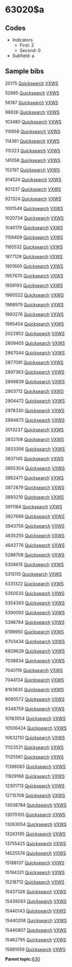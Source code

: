 # 63020$a

## Codes

-   Indicators
    -   First: 2
    -   Second: 0
-   Subfield: a

## Sample bibs

20175 [Quicksearch](https://search.library.yale.edu/catalog/20175) [VXWS](http://prodorbis.library.yale.edu:7014/vxws/GetHoldingsService?bibId=20175)

52985 [Quicksearch](https://search.library.yale.edu/catalog/52985) [VXWS](http://prodorbis.library.yale.edu:7014/vxws/GetHoldingsService?bibId=52985)

56167 [Quicksearch](https://search.library.yale.edu/catalog/56167) [VXWS](http://prodorbis.library.yale.edu:7014/vxws/GetHoldingsService?bibId=56167)

96926 [Quicksearch](https://search.library.yale.edu/catalog/96926) [VXWS](http://prodorbis.library.yale.edu:7014/vxws/GetHoldingsService?bibId=96926)

103480 [Quicksearch](https://search.library.yale.edu/catalog/103480) [VXWS](http://prodorbis.library.yale.edu:7014/vxws/GetHoldingsService?bibId=103480)

110958 [Quicksearch](https://search.library.yale.edu/catalog/110958) [VXWS](http://prodorbis.library.yale.edu:7014/vxws/GetHoldingsService?bibId=110958)

114361 [Quicksearch](https://search.library.yale.edu/catalog/114361) [VXWS](http://prodorbis.library.yale.edu:7014/vxws/GetHoldingsService?bibId=114361)

115323 [Quicksearch](https://search.library.yale.edu/catalog/115323) [VXWS](http://prodorbis.library.yale.edu:7014/vxws/GetHoldingsService?bibId=115323)

141058 [Quicksearch](https://search.library.yale.edu/catalog/141058) [VXWS](http://prodorbis.library.yale.edu:7014/vxws/GetHoldingsService?bibId=141058)

152197 [Quicksearch](https://search.library.yale.edu/catalog/152197) [VXWS](http://prodorbis.library.yale.edu:7014/vxws/GetHoldingsService?bibId=152197)

914524 [Quicksearch](https://search.library.yale.edu/catalog/914524) [VXWS](http://prodorbis.library.yale.edu:7014/vxws/GetHoldingsService?bibId=914524)

921237 [Quicksearch](https://search.library.yale.edu/catalog/921237) [VXWS](http://prodorbis.library.yale.edu:7014/vxws/GetHoldingsService?bibId=921237)

921324 [Quicksearch](https://search.library.yale.edu/catalog/921324) [VXWS](http://prodorbis.library.yale.edu:7014/vxws/GetHoldingsService?bibId=921324)

1001548 [Quicksearch](https://search.library.yale.edu/catalog/1001548) [VXWS](http://prodorbis.library.yale.edu:7014/vxws/GetHoldingsService?bibId=1001548)

1020734 [Quicksearch](https://search.library.yale.edu/catalog/1020734) [VXWS](http://prodorbis.library.yale.edu:7014/vxws/GetHoldingsService?bibId=1020734)

1046179 [Quicksearch](https://search.library.yale.edu/catalog/1046179) [VXWS](http://prodorbis.library.yale.edu:7014/vxws/GetHoldingsService?bibId=1046179)

1159409 [Quicksearch](https://search.library.yale.edu/catalog/1159409) [VXWS](http://prodorbis.library.yale.edu:7014/vxws/GetHoldingsService?bibId=1159409)

1165532 [Quicksearch](https://search.library.yale.edu/catalog/1165532) [VXWS](http://prodorbis.library.yale.edu:7014/vxws/GetHoldingsService?bibId=1165532)

1877128 [Quicksearch](https://search.library.yale.edu/catalog/1877128) [VXWS](http://prodorbis.library.yale.edu:7014/vxws/GetHoldingsService?bibId=1877128)

1901600 [Quicksearch](https://search.library.yale.edu/catalog/1901600) [VXWS](http://prodorbis.library.yale.edu:7014/vxws/GetHoldingsService?bibId=1901600)

1957670 [Quicksearch](https://search.library.yale.edu/catalog/1957670) [VXWS](http://prodorbis.library.yale.edu:7014/vxws/GetHoldingsService?bibId=1957670)

1959193 [Quicksearch](https://search.library.yale.edu/catalog/1959193) [VXWS](http://prodorbis.library.yale.edu:7014/vxws/GetHoldingsService?bibId=1959193)

1960522 [Quicksearch](https://search.library.yale.edu/catalog/1960522) [VXWS](http://prodorbis.library.yale.edu:7014/vxws/GetHoldingsService?bibId=1960522)

1968979 [Quicksearch](https://search.library.yale.edu/catalog/1968979) [VXWS](http://prodorbis.library.yale.edu:7014/vxws/GetHoldingsService?bibId=1968979)

1993276 [Quicksearch](https://search.library.yale.edu/catalog/1993276) [VXWS](http://prodorbis.library.yale.edu:7014/vxws/GetHoldingsService?bibId=1993276)

1995454 [Quicksearch](https://search.library.yale.edu/catalog/1995454) [VXWS](http://prodorbis.library.yale.edu:7014/vxws/GetHoldingsService?bibId=1995454)

2022852 [Quicksearch](https://search.library.yale.edu/catalog/2022852) [VXWS](http://prodorbis.library.yale.edu:7014/vxws/GetHoldingsService?bibId=2022852)

2809405 [Quicksearch](https://search.library.yale.edu/catalog/2809405) [VXWS](http://prodorbis.library.yale.edu:7014/vxws/GetHoldingsService?bibId=2809405)

2867044 [Quicksearch](https://search.library.yale.edu/catalog/2867044) [VXWS](http://prodorbis.library.yale.edu:7014/vxws/GetHoldingsService?bibId=2867044)

2877091 [Quicksearch](https://search.library.yale.edu/catalog/2877091) [VXWS](http://prodorbis.library.yale.edu:7014/vxws/GetHoldingsService?bibId=2877091)

2897363 [Quicksearch](https://search.library.yale.edu/catalog/2897363) [VXWS](http://prodorbis.library.yale.edu:7014/vxws/GetHoldingsService?bibId=2897363)

2899839 [Quicksearch](https://search.library.yale.edu/catalog/2899839) [VXWS](http://prodorbis.library.yale.edu:7014/vxws/GetHoldingsService?bibId=2899839)

2903712 [Quicksearch](https://search.library.yale.edu/catalog/2903712) [VXWS](http://prodorbis.library.yale.edu:7014/vxws/GetHoldingsService?bibId=2903712)

2904472 [Quicksearch](https://search.library.yale.edu/catalog/2904472) [VXWS](http://prodorbis.library.yale.edu:7014/vxws/GetHoldingsService?bibId=2904472)

2978330 [Quicksearch](https://search.library.yale.edu/catalog/2978330) [VXWS](http://prodorbis.library.yale.edu:7014/vxws/GetHoldingsService?bibId=2978330)

2994673 [Quicksearch](https://search.library.yale.edu/catalog/2994673) [VXWS](http://prodorbis.library.yale.edu:7014/vxws/GetHoldingsService?bibId=2994673)

3013237 [Quicksearch](https://search.library.yale.edu/catalog/3013237) [VXWS](http://prodorbis.library.yale.edu:7014/vxws/GetHoldingsService?bibId=3013237)

3832108 [Quicksearch](https://search.library.yale.edu/catalog/3832108) [VXWS](http://prodorbis.library.yale.edu:7014/vxws/GetHoldingsService?bibId=3832108)

3833306 [Quicksearch](https://search.library.yale.edu/catalog/3833306) [VXWS](http://prodorbis.library.yale.edu:7014/vxws/GetHoldingsService?bibId=3833306)

3837145 [Quicksearch](https://search.library.yale.edu/catalog/3837145) [VXWS](http://prodorbis.library.yale.edu:7014/vxws/GetHoldingsService?bibId=3837145)

3855304 [Quicksearch](https://search.library.yale.edu/catalog/3855304) [VXWS](http://prodorbis.library.yale.edu:7014/vxws/GetHoldingsService?bibId=3855304)

3862471 [Quicksearch](https://search.library.yale.edu/catalog/3862471) [VXWS](http://prodorbis.library.yale.edu:7014/vxws/GetHoldingsService?bibId=3862471)

3872879 [Quicksearch](https://search.library.yale.edu/catalog/3872879) [VXWS](http://prodorbis.library.yale.edu:7014/vxws/GetHoldingsService?bibId=3872879)

3893219 [Quicksearch](https://search.library.yale.edu/catalog/3893219) [VXWS](http://prodorbis.library.yale.edu:7014/vxws/GetHoldingsService?bibId=3893219)

3911184 [Quicksearch](https://search.library.yale.edu/catalog/3911184) [VXWS](http://prodorbis.library.yale.edu:7014/vxws/GetHoldingsService?bibId=3911184)

3927699 [Quicksearch](https://search.library.yale.edu/catalog/3927699) [VXWS](http://prodorbis.library.yale.edu:7014/vxws/GetHoldingsService?bibId=3927699)

3943756 [Quicksearch](https://search.library.yale.edu/catalog/3943756) [VXWS](http://prodorbis.library.yale.edu:7014/vxws/GetHoldingsService?bibId=3943756)

4835255 [Quicksearch](https://search.library.yale.edu/catalog/4835255) [VXWS](http://prodorbis.library.yale.edu:7014/vxws/GetHoldingsService?bibId=4835255)

4842776 [Quicksearch](https://search.library.yale.edu/catalog/4842776) [VXWS](http://prodorbis.library.yale.edu:7014/vxws/GetHoldingsService?bibId=4842776)

5288708 [Quicksearch](https://search.library.yale.edu/catalog/5288708) [VXWS](http://prodorbis.library.yale.edu:7014/vxws/GetHoldingsService?bibId=5288708)

5308615 [Quicksearch](https://search.library.yale.edu/catalog/5308615) [VXWS](http://prodorbis.library.yale.edu:7014/vxws/GetHoldingsService?bibId=5308615)

5315115 [Quicksearch](https://search.library.yale.edu/catalog/5315115) [VXWS](http://prodorbis.library.yale.edu:7014/vxws/GetHoldingsService?bibId=5315115)

5331322 [Quicksearch](https://search.library.yale.edu/catalog/5331322) [VXWS](http://prodorbis.library.yale.edu:7014/vxws/GetHoldingsService?bibId=5331322)

5350533 [Quicksearch](https://search.library.yale.edu/catalog/5350533) [VXWS](http://prodorbis.library.yale.edu:7014/vxws/GetHoldingsService?bibId=5350533)

5354393 [Quicksearch](https://search.library.yale.edu/catalog/5354393) [VXWS](http://prodorbis.library.yale.edu:7014/vxws/GetHoldingsService?bibId=5354393)

5390092 [Quicksearch](https://search.library.yale.edu/catalog/5390092) [VXWS](http://prodorbis.library.yale.edu:7014/vxws/GetHoldingsService?bibId=5390092)

5396784 [Quicksearch](https://search.library.yale.edu/catalog/5396784) [VXWS](http://prodorbis.library.yale.edu:7014/vxws/GetHoldingsService?bibId=5396784)

6199950 [Quicksearch](https://search.library.yale.edu/catalog/6199950) [VXWS](http://prodorbis.library.yale.edu:7014/vxws/GetHoldingsService?bibId=6199950)

6703434 [Quicksearch](https://search.library.yale.edu/catalog/6703434) [VXWS](http://prodorbis.library.yale.edu:7014/vxws/GetHoldingsService?bibId=6703434)

6829629 [Quicksearch](https://search.library.yale.edu/catalog/6829629) [VXWS](http://prodorbis.library.yale.edu:7014/vxws/GetHoldingsService?bibId=6829629)

7038634 [Quicksearch](https://search.library.yale.edu/catalog/7038634) [VXWS](http://prodorbis.library.yale.edu:7014/vxws/GetHoldingsService?bibId=7038634)

7040116 [Quicksearch](https://search.library.yale.edu/catalog/7040116) [VXWS](http://prodorbis.library.yale.edu:7014/vxws/GetHoldingsService?bibId=7040116)

7044134 [Quicksearch](https://search.library.yale.edu/catalog/7044134) [VXWS](http://prodorbis.library.yale.edu:7014/vxws/GetHoldingsService?bibId=7044134)

8193635 [Quicksearch](https://search.library.yale.edu/catalog/8193635) [VXWS](http://prodorbis.library.yale.edu:7014/vxws/GetHoldingsService?bibId=8193635)

9090572 [Quicksearch](https://search.library.yale.edu/catalog/9090572) [VXWS](http://prodorbis.library.yale.edu:7014/vxws/GetHoldingsService?bibId=9090572)

9348759 [Quicksearch](https://search.library.yale.edu/catalog/9348759) [VXWS](http://prodorbis.library.yale.edu:7014/vxws/GetHoldingsService?bibId=9348759)

10183554 [Quicksearch](https://search.library.yale.edu/catalog/10183554) [VXWS](http://prodorbis.library.yale.edu:7014/vxws/GetHoldingsService?bibId=10183554)

10506424 [Quicksearch](https://search.library.yale.edu/catalog/10506424) [VXWS](http://prodorbis.library.yale.edu:7014/vxws/GetHoldingsService?bibId=10506424)

10632110 [Quicksearch](https://search.library.yale.edu/catalog/10632110) [VXWS](http://prodorbis.library.yale.edu:7014/vxws/GetHoldingsService?bibId=10632110)

11123521 [Quicksearch](https://search.library.yale.edu/catalog/11123521) [VXWS](http://prodorbis.library.yale.edu:7014/vxws/GetHoldingsService?bibId=11123521)

11125561 [Quicksearch](https://search.library.yale.edu/catalog/11125561) [VXWS](http://prodorbis.library.yale.edu:7014/vxws/GetHoldingsService?bibId=11125561)

11398083 [Quicksearch](https://search.library.yale.edu/catalog/11398083) [VXWS](http://prodorbis.library.yale.edu:7014/vxws/GetHoldingsService?bibId=11398083)

11929168 [Quicksearch](https://search.library.yale.edu/catalog/11929168) [VXWS](http://prodorbis.library.yale.edu:7014/vxws/GetHoldingsService?bibId=11929168)

12301713 [Quicksearch](https://search.library.yale.edu/catalog/12301713) [VXWS](http://prodorbis.library.yale.edu:7014/vxws/GetHoldingsService?bibId=12301713)

12715708 [Quicksearch](https://search.library.yale.edu/catalog/12715708) [VXWS](http://prodorbis.library.yale.edu:7014/vxws/GetHoldingsService?bibId=12715708)

13008784 [Quicksearch](https://search.library.yale.edu/catalog/13008784) [VXWS](http://prodorbis.library.yale.edu:7014/vxws/GetHoldingsService?bibId=13008784)

13070105 [Quicksearch](https://search.library.yale.edu/catalog/13070105) [VXWS](http://prodorbis.library.yale.edu:7014/vxws/GetHoldingsService?bibId=13070105)

13263054 [Quicksearch](https://search.library.yale.edu/catalog/13263054) [VXWS](http://prodorbis.library.yale.edu:7014/vxws/GetHoldingsService?bibId=13263054)

13263195 [Quicksearch](https://search.library.yale.edu/catalog/13263195) [VXWS](http://prodorbis.library.yale.edu:7014/vxws/GetHoldingsService?bibId=13263195)

13755425 [Quicksearch](https://search.library.yale.edu/catalog/13755425) [VXWS](http://prodorbis.library.yale.edu:7014/vxws/GetHoldingsService?bibId=13755425)

14525574 [Quicksearch](https://search.library.yale.edu/catalog/14525574) [VXWS](http://prodorbis.library.yale.edu:7014/vxws/GetHoldingsService?bibId=14525574)

15188137 [Quicksearch](https://search.library.yale.edu/catalog/15188137) [VXWS](http://prodorbis.library.yale.edu:7014/vxws/GetHoldingsService?bibId=15188137)

15194321 [Quicksearch](https://search.library.yale.edu/catalog/15194321) [VXWS](http://prodorbis.library.yale.edu:7014/vxws/GetHoldingsService?bibId=15194321)

15218712 [Quicksearch](https://search.library.yale.edu/catalog/15218712) [VXWS](http://prodorbis.library.yale.edu:7014/vxws/GetHoldingsService?bibId=15218712)

15437326 [Quicksearch](https://search.library.yale.edu/catalog/15437326) [VXWS](http://prodorbis.library.yale.edu:7014/vxws/GetHoldingsService?bibId=15437326)

15439283 [Quicksearch](https://search.library.yale.edu/catalog/15439283) [VXWS](http://prodorbis.library.yale.edu:7014/vxws/GetHoldingsService?bibId=15439283)

15440143 [Quicksearch](https://search.library.yale.edu/catalog/15440143) [VXWS](http://prodorbis.library.yale.edu:7014/vxws/GetHoldingsService?bibId=15440143)

15440208 [Quicksearch](https://search.library.yale.edu/catalog/15440208) [VXWS](http://prodorbis.library.yale.edu:7014/vxws/GetHoldingsService?bibId=15440208)

15440807 [Quicksearch](https://search.library.yale.edu/catalog/15440807) [VXWS](http://prodorbis.library.yale.edu:7014/vxws/GetHoldingsService?bibId=15440807)

15462795 [Quicksearch](https://search.library.yale.edu/catalog/15462795) [VXWS](http://prodorbis.library.yale.edu:7014/vxws/GetHoldingsService?bibId=15462795)

15881059 [Quicksearch](https://search.library.yale.edu/catalog/15881059) [VXWS](http://prodorbis.library.yale.edu:7014/vxws/GetHoldingsService?bibId=15881059)

**Parent topic:**[630](../../tags/630/630.md)

